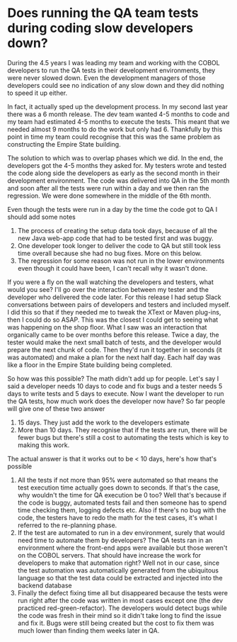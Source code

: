 # Does running the QA team tests during coding slow developers down?

During the 4.5 years I was leading my team and working with the COBOL developers to run the QA tests in their development environments, they were never slowed down.
Even the development managers of those developers could see no indication of any slow down and they did nothing to speed it up either.

In fact, it actually sped up the development process.
In my second last year there was a 6 month release.
The dev team wanted 4-5 months to code and my team had estimated 4-5 months to execute the tests.
This meant that we needed almost 9 months to do the work but only had 6.
Thankfully by this point in time my team could recognise that this was the same problem as constructing the Empire State building.

The solution to which was to overlap phases which we did.
In the end, the developers got the 4-5 months they asked for.
My testers wrote and tested the code along side the developers as early as the second month in their development environment.
The code was delivered into QA in the 5th month and soon after all the tests were run within a day and we then ran the regression.
We were done somewhere in the middle of the 6th month.

Even though the tests were run in a day by the time the code got to QA I should add some notes

1. The process of creating the setup data took days, because of all the new Java web-app code that had to be tested first and was buggy.
2. One developer took longer to deliver the code to QA but still took less time overall because she had no bug fixes. More on this below.
3. The regression for some reason was not run in the lower environments even though it could have been, I can't recall why it wasn't done.

If you were a fly on the wall watching the developers and testers, what would you see?
I'll go over the interaction between my tester and the developer who delivered the code later.
For this release I had setup Slack conversations between pairs of developers and testers and included myself.
I did this so that if they needed me to tweak the XText or Maven plug-ins, then I could do so ASAP.
This was the closest I could get to seeing what was happening on the shop floor.
What I saw was an interaction that organically came to be over months before this release.
Twice a day, the tester would make the next small batch of tests, and the developer would prepare the next chunk of code.
Then they'd run it together in seconds (it was automated) and make a plan for the next half day. 
Each half day was like a floor in the Empire State building being completed.

So how was this possible?
The math didn't add up for people. 
Let's say I said a developer needs 10 days to code and fix bugs and a tester needs 5 days to write tests and 5 days to execute.
Now I want the developer to run the QA tests, how much work does the developer now have?
So far people will give one of these two answer

1. 15 days. They just add the work to the developers estimate
2. More than 10 days. They recognise that if the tests are run, there will be fewer bugs but there's still a cost to automating the tests which is key to making this work.

The actual answer is that it works out to be < 10 days, here's how that's possible

1. All the tests if not more than 95% were automated so that means the test execution time actually goes down to seconds. If that's the case, why wouldn't the time for QA execution be 0 too? Well that's because if the code is buggy, automated tests fail and then someone has to spend time checking them, logging defects etc. Also if there's no bug with the code, the testers have to redo the math for the test cases, it's what I referred to the re-planning phase.
2. If the test are automated to run in a dev environment, surely that would need time to automate them by developers? The QA tests ran in an environment where the front-end apps were available but those weren't on the COBOL servers. That should have increase the work for developers to make that automation right? Well not in our case, since the test automation was automatically generated from the ubiquitous language so that the test data could be extracted and injected into the backend database
3. Finally the defect fixing time all but disappeared because the tests were run right after the code was written in most cases except one (the dev practiced red-green-refactor). The developers would detect bugs while the code was fresh in their mind so it didn't take long to find the issue and fix it. Bugs were still being created but the cost to fix them was much lower than finding them weeks later in QA.
